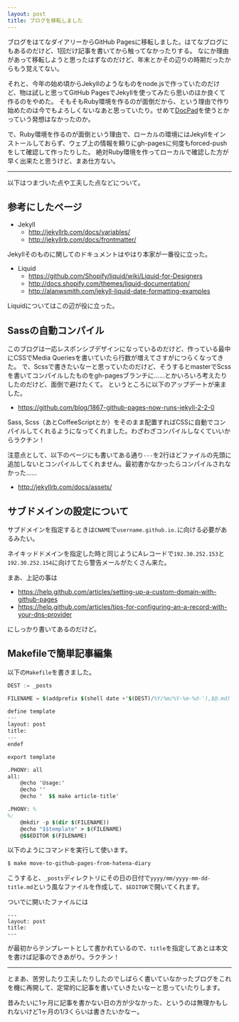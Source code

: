 ```yaml
---
layout: post
title: ブログを移転しました
---
```

ブログをはてなダイアリーからGitHub Pagesに移転しました。はてなブログにもあるのだけど、1回だけ記事を書いてから触ってなかったりする。
なにか理由があって移転しようと思ったはずなのだけど、年末とかその辺りの時期だったからもう覚えてない。

それと、今年の始め頃からJekyllのようなものをnode.jsで作っていたのだけど、物は試しと思ってGitHub PagesでJekyllを使ってみたら思いのほか良くて作るのをやめた。
そもそもRuby環境を作るのが面倒だから、という理由で作り始めたのは今でもよろしくないなあと思っていたり。せめて[DocPad](http://docpad.org/)を使うとかっていう発想はなかったのか。

で、Ruby環境を作るのが面倒という理由で、ローカルの環境にはJekyllをインストールしておらず、ウェブ上の情報を頼りにgh-pagesに何度もforced-pushをして確認して作ったりした。
絶対Ruby環境を作ってローカルで確認した方が早く出来たと思うけど、まあ仕方ない。

---

以下はつまづいた点や工夫した点などについて。

## 参考にしたページ

- Jekyll
  - http://jekyllrb.com/docs/variables/
  - http://jekyllrb.com/docs/frontmatter/

Jekyllそのものに関してのドキュメントはやはり本家が一番役に立った。

- Liquid
  - https://github.com/Shopify/liquid/wiki/Liquid-for-Designers
  - http://docs.shopify.com/themes/liquid-documentation/
  - http://alanwsmith.com/jekyll-liquid-date-formatting-examples

Liquidについてはこの辺が役に立った。

## Sassの自動コンパイル

このブログは一応レスポンシブデザインになっているのだけど、作っている最中にCSSでMedia Queriesを書いていたら行数が増えてさすがにつらくなってきた。
で、Scssで書きたいなーと思っていたのだけど、そうするとmasterでScssを書いてコンパイルしたものをgh-pagesブランチに……とかいろいろ考えたりしたのだけど、面倒で避けたくて。
というところに以下のアップデートが来ました。

- https://github.com/blog/1867-github-pages-now-runs-jekyll-2-2-0

Sass, Scss（あとCoffeeScriptとか）をそのまま配置すればCSSに自動でコンパイルしてくれるようになってくれました。わざわざコンパイルしなくていいからラクチン！

注意点として、以下のページにも書いてある通り`---`を2行ほどファイルの先頭に追加しないとコンパイルしてくれません。最初書かなかったらコンパイルされなかった……

- http://jekyllrb.com/docs/assets/

## サブドメインの設定について

サブドメインを指定するときは`CNAME`で`username.github.io.`に向ける必要があるみたい。

ネイキッドドメインを指定した時と同じようにAレコードで`192.30.252.153`と`192.30.252.154`に向けてたら警告メールがたくさん来た。

まあ、上記の事は

- https://help.github.com/articles/setting-up-a-custom-domain-with-github-pages
- https://help.github.com/articles/tips-for-configuring-an-a-record-with-your-dns-provider

にしっかり書いてあるのだけど。

## Makefileで簡単記事編集

以下の`Makefile`を書きました。

```mf
DEST := _posts

FILENAME = $(addprefix $(shell date +'$(DEST)/%Y/%m/%Y-%m-%d-'),$@.md)

define template
---
layout: post
title:
---
endef

export template

.PHONY: all
all:
	@echo 'Usage:'
	@echo ''
	@echo '  $$ make article-title'

.PHONY: %
%:
	@mkdir -p $(dir $(FILENAME))
	@echo "$$template" > $(FILENAME)
	@$$EDITOR $(FILENAME)
```

以下のようにコマンドを実行して使います。

```bash
$ make move-to-github-pages-from-hatena-diary
```

こうすると、`_posts`ディレクトリにその日の日付で`yyyy/mm/yyyy-mm-dd-title.md`という風なファイルを作成して、`$EDITOR`で開いてくれます。

ついでに開いたファイルには

```
---
layout: post
title:
---
```

が最初からテンプレートとして書かれているので、`title`を指定してあとは本文を書けば記事のできあがり。ラクチン！

---

とまあ、苦労したり工夫したりしたのでしばらく書いていなかったブログをこれを機に再開して、定常的に記事を書いていきたいなーと思っていたりします。

昔みたいに1ヶ月に記事を書かない日の方が少なかった、というのは無理かもしれないけど1ヶ月の1/3くらいは書きたいかなー。
